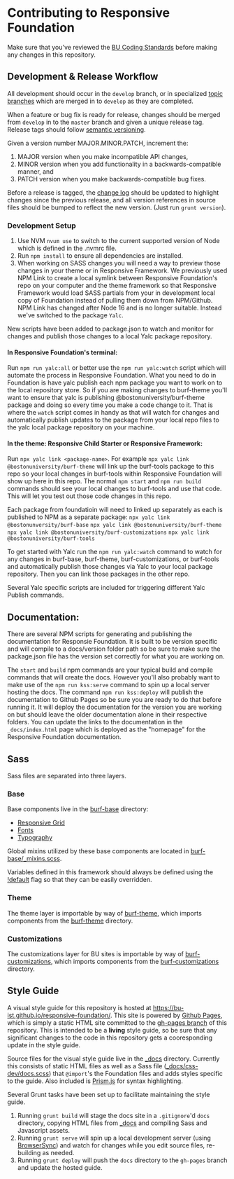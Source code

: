 # Contributing to Responsive Foundation

Make sure that you've reviewed the [BU Coding Standards](https://github.com/bu-ist/coding-standards/)
before making any changes in this repository.

## Development & Release Workflow

All development should occur in the `develop` branch, or in specialized [topic branches](http://git-scm.com/book/en/v2/Git-Branching-Branching-Workflows#Topic-Branches)
which are merged in to `develop` as they are completed.

When a feature or bug fix is ready for release, changes should be merged from
`develop` in to the `master` branch and given a unique release tag. Release
tags should follow [semantic versioning](http://semver.org/).

Given a version number MAJOR.MINOR.PATCH, increment the:

1. MAJOR version when you make incompatible API changes,
2. MINOR version when you add functionality in a backwards-compatible manner,
 and
3. PATCH version when you make backwards-compatible bug fixes.

Before a release is tagged, the [change log](CHANGELOG.md) should be updated
to highlight changes since the previous release, and all version references in
source files should be bumped to reflect the new version. (Just run `grunt
version`).


### Development Setup

1. Use NVM `nvum use` to switch to the current supported version of Node which is defined in the .nvmrc file.
2. Run `npm install` to ensure all dependencies are installed.
3. When working on SASS changes you will need a way to preview those changes in your theme or in Responsive Framework. We previously used NPM Link to create a local symlink between Responsive Foundation's repo on your computer and the theme framework so that Responsive Framework would load SASS partials from your in development local copy of Foundation instead of pulling them down from NPM/Github. NPM Link has changed after Node 16 and is no longer suitable. Instead we've switched to the package `Yalc`. 

New scripts have been added to package.json to watch and monitor for changes and publish those changes to a local Yalc package repository. 

#### In Responsive Foundation's terminal: 
Run `npm run yalc:all` or better use the `npm run yalc:watch` script which will automate the process in Responsive Foundation. What you need to do in Foundation is have yalc publish each npm package you want to work on to the local repository store. So if you are making changes to burf-theme you'll want to ensure that yalc is publishing @bostonuniversity/burf-theme package and doing so every time you make a code change to it. That is where the `watch` script comes in handy as that will watch for changes and automatically publish updates to the package from your local repo files to the yalc local package repository on your machine.

#### In the theme: Responsive Child Starter or Responsive Framework:
Run `npx yalc link <package-name>`. For example `npx yalc link @bostonuniversity/burf-theme` will link up the burf-tools package to this repo so your
local changes in burf-tools within Responsive Foundation will show up here in this repo. The normal `npm start` and `npm run build` commands should
see your local changes to burf-tools and use that code. This will let you test out those code changes in this repo. 

Each package from foundatioin will need to linked up separately as each is published to NPM as a separate package: 
`npx yalc link @bostonunversity/burf-base`
`npx yalc link @bostonuniversity/burf-theme`
`npx yalc link @bostonuniversity/burf-customizations`
`npx yalc link @bostonuniversity/burf-tools`


To get started with Yalc run the `npm run yalc:watch` command to watch for any changes in burf-base, burf-theme, burf-customizations, or burf-tools and automatically publish those changes via Yalc to your local package repository. Then you can link those packages in the other repo.

Several Yalc specific scripts are included for triggering different Yalc Publish commands. 


## Documentation: 
There are several NPM scripts for generating and publishing the documentation for Responsie Foundation. It is built to be version specific and will compile to a docs/version folder path so be sure to make sure the package.json file has the version set correctly for what you are working on.

The `start` and `build` npm commands are your typical build and compile commands that will create the docs. However you'll also probably want to make use of the `npm run kss:serve` command to spin up a local server hosting the docs. The command `npm run kss:deploy` will publish the documentation to Github Pages so be sure you are ready to do that before running it. It will deploy the documentation for the version you are working on but should leave the older documentation alone in their respective folders. You can update the links to the documentation in the `_docs/index.html` page which is deployed as the "homepage" for the Responsive Foundation documentation.

## Sass

Sass files are separated into three layers.

### Base

Base components live in the [burf-base](burf-base) directory:

* [Responsive Grid](burf-base/grid)
* [Fonts](burf-base/_fonts.scss)
* [Typography](burf-base/_typography.scss)

Global mixins utilized by these base components are located in [burf-base/_mixins.scss](burf-base/_mixins.scss).

Variables defined in this framework should always be defined using the [!default](http://sass-lang.com/documentation/file.SASS_REFERENCE.html#variable_defaults_)
flag so that they can be easily overridden.

### Theme

The theme layer is importable by way of [burf-theme](burf-theme/burf-theme.scss),
which imports components from the [burf-theme](burf-theme) directory.


### Customizations

The customizations layer for BU sites is importable by way of [burf-customizations](burf-customizations/burf-customizations.scss),
which imports components from the [burf-customizations](burf-customizations) directory.


## Style Guide

A visual style guide for this repository is hosted at <https://bu-ist.github.io/responsive-foundation/>.
This site is powered by [Github Pages](https://pages.github.com/), which is
simply a static HTML site committed to the [gh-pages branch](https://github.com/bu-ist/responsive-foundation/tree/gh-pages)
of this repository. This is intended to be a **living** style guide, so be sure
that any significant changes to the code in this repository gets a
cooresponding update in the style guide.

Source files for the visual style guide live in the [_docs](_docs) directory.
Currently this consists of static HTML files as well as a Sass file ([_docs/css-dev/docs.scss](_docs/css-dev/docs.scss))
that `@import`'s the Foundation files and adds styles specific to the guide.
Also included is [Prism.js](http://prismjs.com/) for syntax highlighting.

Several Grunt tasks have been set up to facilitate maintaining the style guide.

1. Running `grunt build` will stage the docs site in a `.gitignore`'d `docs`
 directory, copying HTML files from [_docs](_docs) and compiling Sass and
 Javascript assets.
1. Running `grunt serve` will spin up a local development server (using [BrowserSync](http://www.browsersync.io/))
 and watch for changes while you edit source files, re-building as needed.
1. Running `grunt deploy` will push the `docs` directory to the `gh-pages`
 branch and update the hosted guide.
